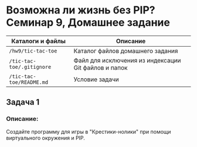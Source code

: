 # Возможна ли жизнь без PIP? Семинар 9, Домашнее задание

Каталоги и файлы            | Описание
----------------------------|-----------------------------------------------------
`/hw9/tic-tac-toe`          | Каталог файлов домашнего задания
`/tic-tac-toe/.gitignore`   | Файл для исключения из индексации Git файлов и папок
`/tic-tac-toe/README.md`    | Условие задачи

## Задача 1

### Описание:

Создайте программу для игры в "Крестики-нолики" при помощи виртуального окружения и PIP.
